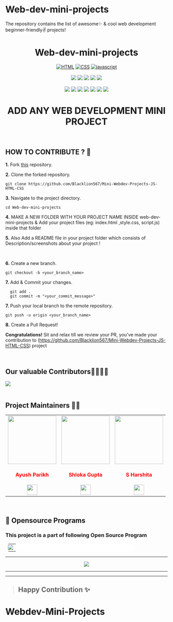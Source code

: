 # Web-dev-mini-projects

The repository contains the list of awesome✨ &amp; cool web development beginner-friendly✌️ projects!
<h1 align="center">Web-dev-mini-projects</h1>

<div align="center">
<a href="https://github.com/topics/html"><img alt="HTML" src="https://img.shields.io/badge/HTML%20-%23E34F26.svg?&style=for-the-badge"/></a>
<a href="https://github.com/topics/css"><img alt="CSS" src="https://img.shields.io/badge/CSS%20-%23E34F26.svg?&style=for-the-badge"/></a>
<a href="https://github.com/topics/javascript"><img alt="javascript" src="https://img.shields.io/badge/Javascript%20-%23E34F26.svg?&style=for-the-badge&logo=javascript&logoColor=white"/></a>
<br>
<br>
<a href="https://github.com/Blacklion567/Mini-Webdev-Projects-JS-HTML-CSS"><img src="https://badges.frapsoft.com/os/v1/open-source.svg?v=103"></a>
<a href="https://github.com/Blacklion567/Mini-Webdev-Projects-JS-HTML-CSS"><img src="https://img.shields.io/badge/Built%20by-developers%20%3C%2F%3E-0059b3"></a>
<a href="https://github.com/Blacklion567/Mini-Webdev-Projects-JS-HTML-CSS"><img src="https://img.shields.io/static/v1.svg?label=Contributions&message=Welcome&color=yellow"></a>
<a href="https://github.com/Blacklion567"><img src="https://img.shields.io/badge/Maintained%3F-yes-brightgreen.svg?v=103"></a>
<a href="https://github.com/Blacklion567/Mini-Webdev-Projects-JS-HTML-CSS/blob/main/LICENSE"><img src="https://img.shields.io/badge/license-MIT-blue.svg?v=103"></a>
<br>
<br>
<a href="https://github.com/Blacklion567/Mini-Webdev-Projects-JS-HTML-CSS/graphs/contributors"><img src="https://img.shields.io/github/contributors/Ayushparikh-code/Web-dev-mini-projects?color=brightgreen"></a>
<a href="https://github.com/Blacklion567/Mini-Webdev-Projects-JS-HTML-CSS/stargazers"><img src="https://img.shields.io/github/stars/Ayushparikh-code/Web-dev-mini-projects?color=0059b3"></a>
<a href="https://github.com/Blacklion567/Mini-Webdev-Projects-JS-HTML-CSS/network/members"><img src="https://img.shields.io/github/forks/Ayushparikh-code/Web-dev-mini-projects?color=yellow"></a>
<a href="https://github.com/Blacklion567/Mini-Webdev-Projects-JS-HTML-CSS/issues"><img src="https://img.shields.io/github/issues/Ayushparikh-code/Web-dev-mini-projects?color=0059b3"></a>
<a href="https://github.com/Blacklion567/Mini-Webdev-Projects-JS-HTML-CSS/issues?q=is%3Aissue+is%3Aclosed"><img src="https://img.shields.io/github/issues-closed-raw/Ayushparikh-code/Web-dev-mini-projects?color=yellow"></a>
<a href="https://github.com/Blacklion567/Mini-Webdev-Projects-JS-HTML-CSS/pulls"><img src="https://img.shields.io/github/issues-pr/Ayushparikh-code/Web-dev-mini-projects?color=brightgreen"></a>
<a href="https://github.com/Blacklion567/Mini-Webdev-Projects-JS-HTML-CSS/pulls?q=is%3Apr+is%3Aclosed"><img src="https://img.shields.io/github/issues-pr-closed-raw/Ayushparikh-code/Web-dev-mini-projects?color=0059b3"></a>

</div>
<div align="center">

# ADD ANY WEB DEVELOPMENT MINI PROJECT

</div>
<br>

## HOW TO CONTRIBUTE ? 👷

**1.** Fork [this](https://github.com/Blacklion567/Mini-Webdev-Projects-JS-HTML-CSS) repository.

**2.** Clone the forked repository.

```terminal
git clone https://github.com/Blacklion567/Mini-Webdev-Projects-JS-HTML-CSS
```

**3.** Navigate to the project directory.

```terminal
cd Web-dev-mini-projects
```

**4.**  MAKE A NEW FOLDER WITH YOUR PROJECT NAME INSIDE web-dev-mini-projects & Add your project files (eg: index.html ,style.css, script.js) inside that folder
<br>

**5.**  Also Add a README file in your project folder which consists of Description/screenshots about your project !

<br>

**6.** Create a new branch.

```terminal
git checkout -b <your_branch_name>
```

**7.** Add & Commit your changes.

```terminal
  git add .
  git commit -m "<your_commit_message>"
```

**7.** Push your local branch to the remote repository.

```terminal
git push -u origin <your_branch_name>
```

**8.** Create a Pull Request!

**Congratulations!** Sit and relax till we review your PR, you've made your contribution to (<https://github.com/Blacklion567/Mini-Webdev-Projects-JS-HTML-CSS>) project

<br>

## Our valuable Contributors👩‍💻👨‍💻

<a href="https://github.com/Blacklion567/Mini-Webdev-Projects-JS-HTML-CSS/graphs/contributors">
  <img src="https://contrib.rocks/image?repo=Ayushparikh-code/Web-dev-mini-projects" />
</a>

 <br>
 <br>

## Project Maintainers 👷👷

<table>
<tr>
<td align="center"><a href="https://github.com/Blacklion567"><img src="https://avatars.githubusercontent.com/u/60268067?v=4" width=150px height=150px /></a></br> <h4 style="color:red;">Ayush Parikh</h4>
<a href="https://www.linkedin.com/in/ayush-parikh332/"><img src="https://mpng.subpng.com/20180324/vhe/kisspng-linkedin-computer-icons-logo-social-networking-ser-facebook-5ab6ebfe5f5397.2333748215219374063905.jpg" width="32px" height="32px"></a></td>

<td align="center" ><a href="https://github.com/chicken-biryani"><img src="https://avatars.githubusercontent.com/u/41121520?v=4" width=150px height=150px /></a></br> <h4 style="color:red;">Shloka Gupta</h4>
<a href="https://www.linkedin.com/in/shloka-gupta-45b974157"><img src="https://mpng.subpng.com/20180324/vhe/kisspng-linkedin-computer-icons-logo-social-networking-ser-facebook-5ab6ebfe5f5397.2333748215219374063905.jpg" width="32px" height="32px"></a></td>

<td align="center"><a href="https://github.com/harshita2216"><img src="https://avatars.githubusercontent.com/u/65803563?v=4" width=150px height=150px /></a></br> <h4 style="color:red;">S Harshita</h4>
<a href="https://www.linkedin.com/in/s-harshita/"><img src="https://mpng.subpng.com/20180324/vhe/kisspng-linkedin-computer-icons-logo-social-networking-ser-facebook-5ab6ebfe5f5397.2333748215219374063905.jpg" width="32px" height="32px"></a></td>
</tr>
</table>
<br>

## 📌 Opensource Programs

### This project is a part of following Open Source Program

<table style="width:80%;background-color:white;border-radius:30px;">
    <tr>
  <td>
<center>
  <a href="https://letsgrowmore.in/projects/"><img src="https://letsgrowmore.in/wp-content/uploads/2021/05/cropped-growmore-removebg-preview.png"></img></a>
  </center>
  </td>
  </tr>
</table>
    <hr>

<p align="center">
<a href="https://github.com/Blacklion567/Mini-Webdev-Projects-JS-HTML-CSS" title="Web-dev-mini-projects">
<img src="https://img.shields.io/badge/GitHub-100000?style=for-the-badge&logo=github&logoColor=white">

</a>
</p>

<hr>
<hr>

>## Happy Contribution ✨

# Webdev-Mini-Projects
